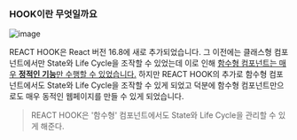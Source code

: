 ### HOOK이란 무엇일까요

![image](https://user-images.githubusercontent.com/75282888/112567922-02fcfb00-8e25-11eb-894a-a8c2f6924386.png)

REACT HOOK은 React 버전 16.8에 새로 추가되었습니다. 그 이전에는 클래스형 컴포넌트에서만 State와 Life Cycle을 조작할 수 있었는데 이로 인해 <u>함수형 컴포넌트는 매우 **정적인 기능**만 수행할 수 있었습니다.</u> 하지만 REACT HOOK의 추가로 함수형 컴포넌트에서도 State와 Life Cycle을 조작할 수 있게 되었고 덕분에 함수형 컴포넌트만으로도 매우 동적인 웹페이지를 만들 수 있게 되었습니다.

> REACT HOOK은 '함수형' 컴포넌트에서도 State와 Life Cycle을 관리할 수 있게 해준다.

